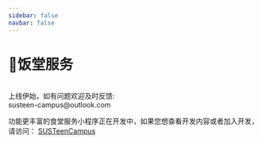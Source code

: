 ```yaml
---
sidebar: false
navbar: false
---
```

# 🍜饭堂服务

<ClientOnly>
  <Canteen></Canteen>
</ClientOnly>

<br/>
上线伊始，如有问题欢迎及时反馈: <br/>
susteen-campus@outlook.com

功能更丰富的食堂服务小程序正在开发中，如果您想查看开发内容或者加入开发，请访问：
[SUSTeenCampus](https://github.com/SUSTeenCampus)
